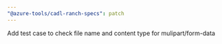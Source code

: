 ```yaml
---
"@azure-tools/cadl-ranch-specs": patch
---
```


Add test case to check file name and content type for mulipart/form-data
